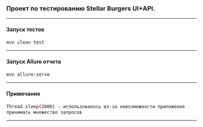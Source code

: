 ### Проект по тестированию Stellar Burgers UI+API.

---

#### Запуск тестов
```sh
mvn clean test
```

---

#### Запуск Allure отчета
```sh
mvn allure:serve
```

---

#### Примечание
```sh
Thread.sleep(2000) - использовалось из-за невозможности приложения
принимать множество запросов
```

---

